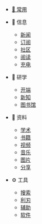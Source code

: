 <!-- *  [⭐ 目录](/Catalog.md) -->
- [🚩  常用](/site.md)

- 📃 信息
    - [新闻](/信息/news.md)
    - [订阅](/信息/订阅.md)
    - [社区](/信息/community.md)
    - [阅读](/信息/阅读.md)
    - [充电](/信息/充电.md)  
- 👋 研学
    - [开端](研学/1.md)  
    - [新知](研学/新知.md)
    - [图书馆](研学/图书馆.md)
- 📁 资料
    - [学术](/zy/xs.md)
    - [书籍](/zy/books.md)
    - [视频](/zy/视频.md)
    - [音乐](/zy/音乐.md)
    - [图片](/zy/图片.md)
    - [分享](/zy/share.md)
- ⚙️ 工具
    - [搜索](/tools/s&d.md)
    - [利刃](tools/利刃.md)
    - [辅助](/tools/辅助.md)
    - [软件](/tools/软件.md)

